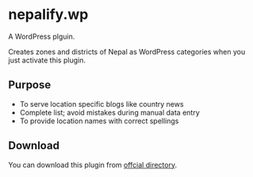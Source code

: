# nepalify.wp
A WordPress plguin.

Creates zones and districts of Nepal as WordPress categories when you just activate this plugin.

## Purpose

 * To serve location specific blogs like country news
 * Complete list; avoid mistakes during manual data entry
 * To provide location names with correct spellings

## Download
You can download this plugin from [offcial directory](https://wordpress.org/plugins/nepalify/).